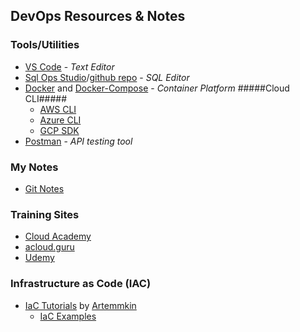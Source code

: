 ## DevOps Resources & Notes

### Tools/Utilities
  * [VS Code](https://code.visualstudio.com/) - _Text Editor_
  * [Sql Ops Studio](https://docs.microsoft.com/en-us/sql/sql-operations-studio/download)/[github repo](https://github.com/Microsoft/sqlopsstudio) - _SQL Editor_
  * [Docker](https://store.docker.com/search?offering=community&q=&type=edition) and [Docker-Compose](https://docs.docker.com/compose/install/) - _Container Platform_
  #####Cloud CLI#####
    * [AWS CLI](https://docs.aws.amazon.com/cli/latest/userguide/installing.html)
    * [Azure CLI](https://docs.microsoft.com/en-us/cli/azure/install-azure-cli?view=azure-cli-latest)
    * [GCP SDK](https://cloud.google.com/sdk/)
  * [Postman](https://www.getpostman.com/) - _API testing tool_

### My Notes
 * [Git Notes](git)

### Training Sites
 * [Cloud Academy](https://cloudacademy.com/)
 * [acloud.guru](https://acloud.guru/)
 * [Udemy](https://www.udemy.com/)

### Infrastructure as Code (IAC)

* [IaC Tutorials](https://github.com/Artemmkin/infrastructure-as-code-tutorial) by [Artemmkin](https://github.com/Artemmkin)
  * [IaC Examples](https://github.com/Artemmkin/infrastructure-as-code-example)


